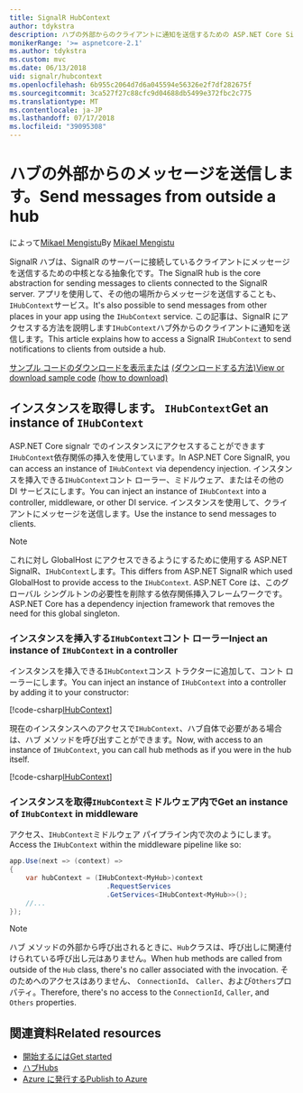 ```yaml
---
title: SignalR HubContext
author: tdykstra
description: ハブの外部からのクライアントに通知を送信するための ASP.NET Core SignalR HubContext サービスを使用する方法について説明します。
monikerRange: '>= aspnetcore-2.1'
ms.author: tdykstra
ms.custom: mvc
ms.date: 06/13/2018
uid: signalr/hubcontext
ms.openlocfilehash: 6b955c2064d7d6a045594e56326e2f7df282675f
ms.sourcegitcommit: 3ca527f27c88cfc9d04688db5499e372fbc2c775
ms.translationtype: MT
ms.contentlocale: ja-JP
ms.lasthandoff: 07/17/2018
ms.locfileid: "39095308"
---
```

# <a name="send-messages-from-outside-a-hub"></a><span data-ttu-id="86098-103">ハブの外部からのメッセージを送信します。</span><span class="sxs-lookup"><span data-stu-id="86098-103">Send messages from outside a hub</span></span>

<span data-ttu-id="86098-104">によって[Mikael Mengistu](https://twitter.com/MikaelM_12)</span><span class="sxs-lookup"><span data-stu-id="86098-104">By [Mikael Mengistu](https://twitter.com/MikaelM_12)</span></span>

<span data-ttu-id="86098-105">SignalR ハブは、SignalR のサーバーに接続しているクライアントにメッセージを送信するための中核となる抽象化です。</span><span class="sxs-lookup"><span data-stu-id="86098-105">The SignalR hub is the core abstraction for sending messages to clients connected to the SignalR server.</span></span> <span data-ttu-id="86098-106">アプリを使用して、その他の場所からメッセージを送信することも、`IHubContext`サービス。</span><span class="sxs-lookup"><span data-stu-id="86098-106">It's also possible to send messages from other places in your app using the `IHubContext` service.</span></span> <span data-ttu-id="86098-107">この記事は、SignalR にアクセスする方法を説明します`IHubContext`ハブ外からのクライアントに通知を送信します。</span><span class="sxs-lookup"><span data-stu-id="86098-107">This article explains how to access a SignalR `IHubContext` to send notifications to clients from outside a hub.</span></span>

<span data-ttu-id="86098-108">[サンプル コードのダウンロードを表示または](https://github.com/aspnet/Docs/tree/master/aspnetcore/signalr/hubcontext/sample/) [(ダウンロードする方法)](xref:tutorials/index#how-to-download-a-sample)</span><span class="sxs-lookup"><span data-stu-id="86098-108">[View or download sample code](https://github.com/aspnet/Docs/tree/master/aspnetcore/signalr/hubcontext/sample/) [(how to download)](xref:tutorials/index#how-to-download-a-sample)</span></span>

## <a name="get-an-instance-of-ihubcontext"></a><span data-ttu-id="86098-109">インスタンスを取得します。 `IHubContext`</span><span class="sxs-lookup"><span data-stu-id="86098-109">Get an instance of `IHubContext`</span></span>

<span data-ttu-id="86098-110">ASP.NET Core signalr でのインスタンスにアクセスすることができます`IHubContext`依存関係の挿入を使用しています。</span><span class="sxs-lookup"><span data-stu-id="86098-110">In ASP.NET Core SignalR, you can access an instance of `IHubContext` via dependency injection.</span></span> <span data-ttu-id="86098-111">インスタンスを挿入できる`IHubContext`コント ローラー、ミドルウェア、またはその他の DI サービスにします。</span><span class="sxs-lookup"><span data-stu-id="86098-111">You can inject an instance of `IHubContext` into a controller, middleware, or other DI service.</span></span> <span data-ttu-id="86098-112">インスタンスを使用して、クライアントにメッセージを送信します。</span><span class="sxs-lookup"><span data-stu-id="86098-112">Use the instance to send messages to clients.</span></span>

> [!NOTE]
> <span data-ttu-id="86098-113">これに対し GlobalHost にアクセスできるようにするために使用する ASP.NET SignalR、`IHubContext`します。</span><span class="sxs-lookup"><span data-stu-id="86098-113">This differs from ASP.NET SignalR which used GlobalHost to provide access to the `IHubContext`.</span></span> <span data-ttu-id="86098-114">ASP.NET Core は、このグローバル シングルトンの必要性を削除する依存関係挿入フレームワークです。</span><span class="sxs-lookup"><span data-stu-id="86098-114">ASP.NET Core has a dependency injection framework that removes the need for this global singleton.</span></span>

### <a name="inject-an-instance-of-ihubcontext-in-a-controller"></a><span data-ttu-id="86098-115">インスタンスを挿入する`IHubContext`コント ローラー</span><span class="sxs-lookup"><span data-stu-id="86098-115">Inject an instance of `IHubContext` in a controller</span></span>

<span data-ttu-id="86098-116">インスタンスを挿入できる`IHubContext`コンス トラクターに追加して、コント ローラーにします。</span><span class="sxs-lookup"><span data-stu-id="86098-116">You can inject an instance of `IHubContext` into a controller by adding it to your constructor:</span></span>

[!code-csharp[IHubContext](hubcontext/sample/Controllers/HomeController.cs?range=12-19,57)]

<span data-ttu-id="86098-117">現在のインスタンスへのアクセスで`IHubContext`、ハブ自体で必要がある場合は、ハブ メソッドを呼び出すことができます。</span><span class="sxs-lookup"><span data-stu-id="86098-117">Now, with access to an instance of `IHubContext`, you can call hub methods as if you were in the hub itself.</span></span>

[!code-csharp[IHubContext](hubcontext/sample/Controllers/HomeController.cs?range=21-25)]

### <a name="get-an-instance-of-ihubcontext-in-middleware"></a><span data-ttu-id="86098-118">インスタンスを取得`IHubContext`ミドルウェア内で</span><span class="sxs-lookup"><span data-stu-id="86098-118">Get an instance of `IHubContext` in middleware</span></span>

<span data-ttu-id="86098-119">アクセス、`IHubContext`ミドルウェア パイプライン内で次のようにします。</span><span class="sxs-lookup"><span data-stu-id="86098-119">Access the `IHubContext` within the middleware pipeline like so:</span></span>

```csharp
app.Use(next => (context) =>
{
    var hubContext = (IHubContext<MyHub>)context
                        .RequestServices
                        .GetServices<IHubContext<MyHub>>();
    //...
});
```

> [!NOTE]
> <span data-ttu-id="86098-120">ハブ メソッドの外部から呼び出されるときに、`Hub`クラスは、呼び出しに関連付けられている呼び出し元はありません。</span><span class="sxs-lookup"><span data-stu-id="86098-120">When hub methods are called from outside of the `Hub` class, there's no caller associated with the invocation.</span></span> <span data-ttu-id="86098-121">そのためへのアクセスはありません、 `ConnectionId`、 `Caller`、および`Others`プロパティ。</span><span class="sxs-lookup"><span data-stu-id="86098-121">Therefore, there's no access to the `ConnectionId`, `Caller`, and `Others` properties.</span></span>

## <a name="related-resources"></a><span data-ttu-id="86098-122">関連資料</span><span class="sxs-lookup"><span data-stu-id="86098-122">Related resources</span></span>

* [<span data-ttu-id="86098-123">開始するには</span><span class="sxs-lookup"><span data-stu-id="86098-123">Get started</span></span>](xref:tutorials/signalr)
* [<span data-ttu-id="86098-124">ハブ</span><span class="sxs-lookup"><span data-stu-id="86098-124">Hubs</span></span>](xref:signalr/hubs)
* [<span data-ttu-id="86098-125">Azure に発行する</span><span class="sxs-lookup"><span data-stu-id="86098-125">Publish to Azure</span></span>](xref:signalr/publish-to-azure-web-app)
